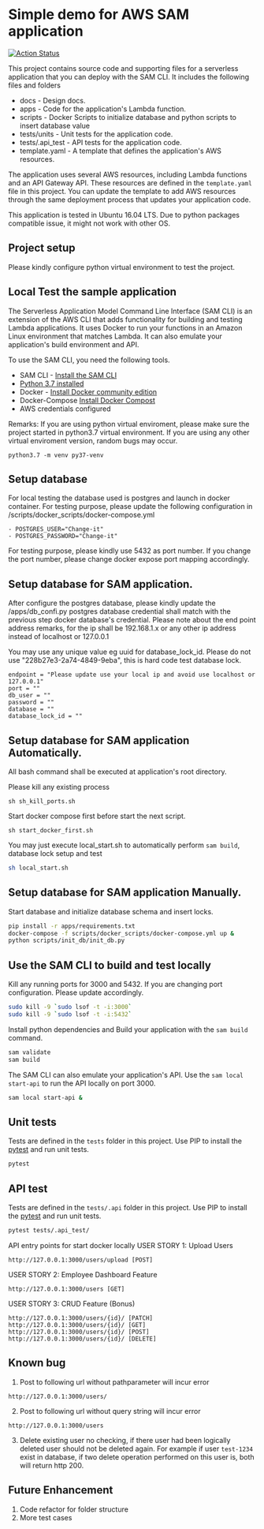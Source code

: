 # Simple demo for AWS SAM application

[![Action Status](https://github.com/zhangran1/software_engineering_demo/workflows/techhunt/badge.svg)](https://github.com/zhangran1/software_engineering_demo/actions)

This project contains source code and supporting files for a serverless application that you can deploy with the SAM CLI. It includes the following files and folders

- docs - Design docs.
- apps - Code for the application's Lambda function.
- scripts - Docker Scripts to initialize database and python scripts to insert database value
- tests/units - Unit tests for the application code. 
- tests/.api_test - API tests for the application code. 
- template.yaml - A template that defines the application's AWS resources.

The application uses several AWS resources, including Lambda functions and an API Gateway API. These resources are defined in the `template.yaml` file in this project. You can update the template to add AWS resources through the same deployment process that updates your application code.

This application is tested in Ubuntu 16.04 LTS. Due to python packages compatible issue, it might not work with other OS. 

## Project setup
Please kindly configure python virtual environment to test the project. 

## Local Test the sample application

The Serverless Application Model Command Line Interface (SAM CLI) is an extension of the AWS CLI that adds functionality for building and testing Lambda applications. It uses Docker to run your functions in an Amazon Linux environment that matches Lambda. It can also emulate your application's build environment and API.

To use the SAM CLI, you need the following tools.

* SAM CLI - [Install the SAM CLI](https://docs.aws.amazon.com/serverless-application-model/latest/developerguide/serverless-sam-cli-install.html)
* [Python 3.7 installed](https://www.python.org/downloads/)
* Docker - [Install Docker community edition](https://hub.docker.com/search/?type=edition&offering=community)
* Docker-Compose [Install Docker Compost](https://docs.docker.com/compose/install/)
* AWS credentials configured

Remarks:
If you are using python virtual enviroment, please make sure the project started in python3.7 virtual environment.
If you are using any other virtual enviroment version, random bugs may occur.

```
python3.7 -m venv py37-venv
```

## Setup database
For local testing the database used is postgres and launch in docker container. For testing purpose, please update the 
following configuration in /scripts/docker_scripts/docker-compose.yml

    
    - POSTGRES_USER="Change-it"
    - POSTGRES_PASSWORD="Change-it"

For testing purpose, please kindly use 5432 as port number. If you change the port number, please 
change docker expose port mapping accordingly.

## Setup database for SAM application.
After configure the postgres database, please kindly update the  /apps/db_confi.py postgres database credential
shall match with the previous step docker database's credential. Please note about the end point address remarks, for  the ip  shall be 192.168.1.x
or any other ip address instead of localhost or 127.0.0.1

You may use any unique value eg uuid for database_lock_id. Please do not use "228b27e3-2a74-4849-9eba", this is hard code test database lock. 

```
endpoint = "Please update use your local ip and avoid use localhost or 127.0.0.1"
port = ""
db_user = ""
password = ""
database = ""
database_lock_id = ""
```

## Setup database for SAM application Automatically.
All bash command shall be executed at application's root directory.

Please kill any existing process
```
sh sh_kill_ports.sh
```

Start docker compose first before start the next script.
```
sh start_docker_first.sh
```

You may just execute local_start.sh to automatically perform `sam build`, database lock setup and test

```bash
sh local_start.sh
```

## Setup database for SAM application Manually.
Start database and initialize database schema and insert locks.

```bash
pip install -r apps/requirements.txt
docker-compose -f scripts/docker_scripts/docker-compose.yml up &
python scripts/init_db/init_db.py
```

## Use the SAM CLI to build and test locally

Kill any running ports for 3000 and 5432. If you are changing port configuration. Please update accordingly.
```bash
sudo kill -9 `sudo lsof -t -i:3000`
sudo kill -9 `sudo lsof -t -i:5432`
```

Install python dependencies and Build your application with the `sam build` command.

```bash
sam validate
sam build
```

The SAM CLI can also emulate your application's API. Use the `sam local start-api` to run the API locally on port 3000.

```bash
sam local start-api &
```



## Unit tests

Tests are defined in the `tests` folder in this project. Use PIP to install the [pytest](https://docs.pytest.org/en/latest/) and run unit tests.

```bash
pytest
```

## API test
Tests are defined in the `tests/.api` folder in this project. Use PIP to install the [pytest](https://docs.pytest.org/en/latest/) and run unit tests.

```bash
pytest tests/.api_test/
```

API entry points for start docker locally
USER STORY 1: Upload Users
```
http://127.0.0.1:3000/users/upload [POST]  
```

USER STORY 2: Employee Dashboard Feature
```
http://127.0.0.1:3000/users [GET]
```

USER STORY 3: CRUD Feature (Bonus)
```
http://127.0.0.1:3000/users/{id}/ [PATCH]
http://127.0.0.1:3000/users/{id}/ [GET]
http://127.0.0.1:3000/users/{id}/ [POST]
http://127.0.0.1:3000/users/{id}/ [DELETE]
```

## Known bug
1. Post to following url without pathparameter will incur error
```
http://127.0.0.1:3000/users/
```

2. Post to following url without query string will incur error
```
http://127.0.0.1:3000/users
```

3. Delete existing user no checking, if there user had been logically deleted user should not be deleted again.
For example if user `test-1234` exist in database, if two delete operation performed on this user is, both will return 
http 200. 

## Future Enhancement
1. Code refactor for folder structure
2. More test cases
